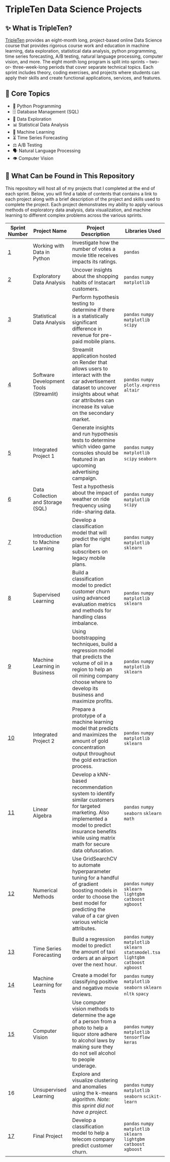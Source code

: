 # TripleTen Data Science Projects

## ✨ What is TripleTen?
[TripleTen](https://tripleten.com/data-science/) provides an eight-month long, project-based online Data Science course that provides rigorous course work and education in machine learning, data exploration, statistical data analysis, python programming, time series forecasting, A/B testing, natural language processing, computer vision, and more. The eight month long program is split into sprints – two- or- three-week-long periods that cover separate technical topics. Each sprint includes theory, coding exercises, and projects where students can apply their skills and create functional applications, services, and features. 

## 🚀 Core Topics
- 🐍 Python Programming  
- 🗄️ Database Management (SQL)  
- 🔎 Data Exploration  
- 📊 Statistical Data Analysis  
- 🤖 Machine Learning  
- ⏳ Time Series Forecasting  
- ⚖️ A/B Testing  
- 🗣️ Natural Language Processing  
- 👁️ Computer Vision

## 📁 What Can be Found in This Repository
This repository will host all of my projects that I completed at the end of each sprint. Below, you will find a table of contents that contains a link to each project along with a brief description of the project and skills used to complete the project. Each project demonstrates my ability to apply various methods of exploratory data analysis, data visualization, and machine learning to different complex problems across the various sprints. 

| Sprint Number                                                                                                                                  | Project Name                           | Project Description                                                                                                                                                                                                                                                                                                                                                                    | Libraries Used                                                                           |
|------------------------------------------------------------------------------------------------------------------------------------------------|----------------------------------------|----------------------------------------------------------------------------------------------------------------------------------------------------------------------------------------------------------------------------------------------------------------------------------------------------------------------------------------------------------------------------------------|------------------------------------------------------------------------------------------|
| [1](https://github.com/paul-london/TripleTen-Data-Science-Projects/blob/main/Sprint%2001%20-%20Working%20with%20Data%20in%20Python/Sprint%201%20Project%20-%20Working%20with%20Data%20in%20Python.ipynb)          | Working with Data in Python            | Investigate how the number of votes a movie title receives impacts its ratings.                                                                                                                                                                                                                                                                                                         | `pandas`                                                                                 |
| [2](https://github.com/paul-london/TripleTen-Data-Science-Projects/blob/main/Sprint%2002%20-%20Exploratory%20Data%20Analysis/Sprint%202%20Project%20-%20Exploratory%20Data%20Analysis.ipynb)      | Exploratory Data Analysis              | Uncover insights about the shopping habits of Instacart customers.                                                                                                                                                                                                                                                                                                                      | `pandas` `numpy` `matplotlib`                                                            |
| [3](https://github.com/paul-london/TripleTen-Data-Science-Projects/blob/main/Sprint%2003%20-%20Statistical%20Data%20Analysis/Sprint%203%20Project%20-%20Statistical%20Data%20Analysis.ipynb)              | Statistical Data Analysis              | Perform hypothesis testing to determine if there is a statistically significant difference in revenue for pre-paid mobile plans.                                                                                                                                                                                                                                                        | `pandas` `numpy` `matplotlib` `scipy`                                                    |
| [4](https://sprint-4-project-pkuc.onrender.com/) | Software Development Tools (Streamlit) | Streamlit application hosted on Render that allows users to interact with the car advertisement dataset to uncover insights about what car attributes can increase its value on the secondary market.                                                                                                                                                                                  | `pandas` `numpy` `plotly.express` `altair`                                               |
| [5](https://github.com/paul-london/TripleTen-Data-Science-Projects/blob/main/Sprint%2005%20-%20Integrated%20Project%201/Sprint%205%20Project%20-%20Integrated%20Project%201.ipynb)                     | Integrated Project 1                   | Generate insights and run hypothesis tests to determine which video game consoles should be featured in an upcoming advertising campaign.                                                                                                                                                                                                                                              | `pandas` `numpy` `matplotlib` `scipy` `seaborn`                                          |
| [6](https://github.com/paul-london/TripleTen-Data-Science-Projects/blob/main/Sprint%2006%20-%20Data%20Collection%20and%20Storage%20(SQL)/Sprint%206%20Project%20-%20Data%20Collection%20and%20Storage%20(SQL).ipynb)    | Data Collection and Storage (SQL)      | Test a hypothesis about the impact of weather on ride frequency using ride-sharing data.                                                                                                                                                                                                                                                                                                | `pandas` `numpy` `matplotlib` `scipy`                                                    |
| [7](https://github.com/paul-london/TripleTen-Data-Science-Projects/blob/main/Sprint%2007%20-%20Introduction%20to%20Machine%20Learning/Sprint%207%20Project%20-%20Introduction%20to%20Machine%20Learning.ipynb)                       | Introduction to Machine Learning                     | Develop a classification model that will predict the right plan for subscribers on legacy mobile plans.                                                                                                                                                                                                                                                                                 | `pandas` `numpy` `matplotlib` `sklearn`                                                  |
| [8](https://github.com/paul-london/TripleTen-Data-Science-Projects/blob/main/Sprint%2008%20-%20Supervised%20Learning/Sprint%208%20Project%20-%20Supervised%20Learning.ipynb)                       | Supervised Learning                    | Build a classification model to predict customer churn using advanced evaluation metrics and methods for handling class imbalance.                                                                                                                                                                                                                                                     | `pandas` `numpy` `matplotlib` `sklearn`                                                  |
| [9](https://github.com/paul-london/TripleTen-Data-Science-Projects/blob/main/Sprint%2009%20-%20Machine%20Learning%20in%20Business/Sprint%209%20Project%20-%20Machine%20Learning%20in%20Business.ipynb)           | Machine Learning in Business           | Using bootstrapping techniques, build a regression model that predicts the volume of oil in a region to help an oil mining company choose where to develop its business and maximize profits.                                                                                                                                                                                           | `pandas` `numpy` `matplotlib` `sklearn`                                                  |
| [10](https://github.com/paul-london/TripleTen-Data-Science-Projects/blob/main/Sprint%2010%20-%20Integrated%20Project%202/Sprint%2010%20Project%20-%20Integrated%20Project%202.ipynb)                    | Integrated Project 2                   | Prepare a prototype of a machine learning model that predicts and maximizes the amount of gold concentration output throughout the gold extraction process.                                                                                                                                                                                                                             | `pandas` `numpy` `matplotlib` `sklearn`                                                  |
| [11](https://github.com/paul-london/TripleTen-Data-Science-Projects/blob/main/Sprint%2011%20-%20Linear%20Algebra/Sprint%2011%20Project%20-%20Linear%20Algebra.ipynb)                            | Linear Algebra                         | Develop a kNN-based recommendation system to identify similar customers for targeted marketing. Also implemented a model to predict insurance benefits while using matrix math for secure data obfuscation.                                                                                                                                                                           | `pandas` `numpy` `seaborn` `sklearn` `math`                                              |
| [12](https://github.com/paul-london/TripleTen-Data-Science-Projects/blob/main/Sprint%2012%20-%20Numerical%20Methods/Sprint%2012%20Project%20-%20Numerical%20Methods.ipynb)                         | Numerical Methods                      | Use GridSearchCV to automate hyperparameter tuning for a handful of gradient boosting models in order to choose the best model for predicting the value of a car given various vehicle attributes.                                                                                                                                                                                      | `pandas` `numpy` `sklearn` `lightgbm` `catboost` `xgboost`                               |
| [13](https://github.com/paul-london/TripleTen-Data-Science-Projects/blob/main/Sprint%2013%20-%20Time%20Series/Sprint%2013%20Project%20-%20Time%20Series.ipynb)                               | Time Series Forecasting                | Build a regression model to predict the amount of taxi orders at an airport over the next hour.                                                                                                                                                                                                                                                                                         | `pandas` `numpy` `matplotlib` `sklearn` `statsmodel.tsa` `lightgbm` `catboost` `xgboost` |
| [14](https://github.com/paul-london/TripleTen-Data-Science-Projects/blob/main/Sprint%2014%20-%20Machine%20Learning%20for%20Texts/Sprint%2014%20Project%20-%20Machine%20Learning%20for%20Texts.ipynb)                            | Machine Learning for Texts                           | Create a model for classifying positive and negative movie reviews.                                                                                                                                                                                                                                                                                                                   | `pandas` `numpy` `matplotlib` `seaborn` `sklearn` `nltk` `spacy`                         |
| [15](https://github.com/paul-london/TripleTen-Data-Science-Projects/blob/main/Sprint%2015%20-%20Computer%20Vision/Sprint%2015%20Project%20-%20Computer%20Vision.ipynb)                           | Computer Vision                        | Use computer vision methods to determine the age of a person from a photo to help a liquor store adhere to alcohol laws by making sure they do not sell alcohol to people underage.                                                                                                                                                                                                     | `pandas` `numpy` `matplotlib` `tensorflow` `keras`                                       |
| 16                             | Unsupervised Learning                        | Explore and visualize clustering and anomalies using the k-means algorithm. *Note: this sprint did not have a project.*                                                                                                                                                                                                                                                                                                     | `pandas` `numpy` `matplotlib` `seaborn` `scikit-learn`               |
| [17](https://github.com/paul-london/TripleTen-Data-Science-Projects/blob/main/Sprint%2017%20-%20Final%20Project/Sprint%2017%20Project%20-%20Final%20Project.ipynb)                             | Final Project                          | Develop a classification model to help a telecom company predict customer churn.                                                                                                                                                                                                                                                                                                        | `pandas` `numpy` `matplotlib` `sklearn` `lightgbm` `catboost` `xgboost`                  |
